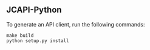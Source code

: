## JCAPI-Python
To generate an API client, run the following commands:
```
make build
python setup.py install
```
